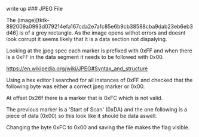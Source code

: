 write up ### JPEG File

The (image)[tktk-892009a0993d079214efa167cda2e7afc85e6b9cb38588cba9dab23eb6eb3d46] is of a grey rectangle.  As the image opens withot errors and doesnt look corrupt it seems likely that it is a data section not dispalying.

Looking at the jpeg spec each marker is prefixed with 0xFF and when there is a 0xFF in the data segment it needs to be followed with 0x00.

https://en.wikipedia.org/wiki/JPEG#Syntax_and_structure

Using a hex editor I searched for all instances of 0xFF and checked that the following byte was either a correct jpeg marker or 0x00.

At offset 0x26f there is a marker that is 0xFC which is not valid.

The previous marker is a 'Start of Scan' (0xDA) and the one following is a piece of data (0x00) so this look like it should be data aswell.

Changing the byte 0xFC to 0x00 and saving the file makes the flag visible.

